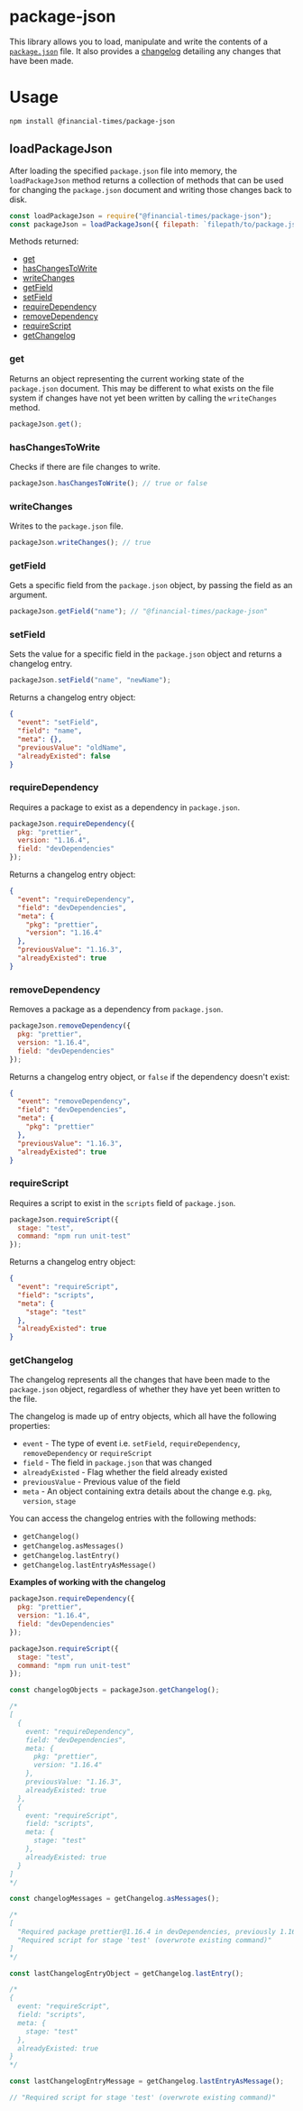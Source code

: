 # package-json

This library allows you to load, manipulate and write the contents of
a [`package.json`](https://docs.npmjs.com/files/package.json.html) file.
It also provides a [changelog](#getChangelog) detailing any changes
that have been made.

# Usage

```
npm install @financial-times/package-json
```

## loadPackageJson

After loading the specified `package.json` file into memory, the `loadPackageJson` method returns a collection of methods that can be used for changing the `package.json` document and writing those changes back to disk.

```javascript
const loadPackageJson = require("@financial-times/package-json");
const packageJson = loadPackageJson({ filepath: `filepath/to/package.json` });
```

Methods returned:

- [get](#get)
- [hasChangesToWrite](#hasChangesToWrite)
- [writeChanges](#writeChanges)
- [getField](#getField)
- [setField](#setField)
- [requireDependency](#requireDependency)
- [removeDependency](#removeDependency)
- [requireScript](#requireScript)
- [getChangelog](#getChangelog)

### get

Returns an object representing the current working state of the `package.json` document. This may be different to what exists on the file system if changes have not yet been written by calling the `writeChanges` method.

```javascript
packageJson.get();
```

### hasChangesToWrite

Checks if there are file changes to write.

```javascript
packageJson.hasChangesToWrite(); // true or false
```


### writeChanges

Writes to the `package.json` file.

```javascript
packageJson.writeChanges(); // true
```

### getField

Gets a specific field from the `package.json` object, by passing the field as an argument.

```javascript
packageJson.getField("name"); // "@financial-times/package-json"
```

### setField

Sets the value for a specific field in the `package.json` object and returns a changelog entry.

```javascript
packageJson.setField("name", "newName");
```

Returns a changelog entry object:

```json
{
  "event": "setField",
  "field": "name",
  "meta": {},
  "previousValue": "oldName",
  "alreadyExisted": false
}
```

### requireDependency

Requires a package to exist as a dependency in `package.json`.

```javascript
packageJson.requireDependency({
  pkg: "prettier",
  version: "1.16.4",
  field: "devDependencies"
});
```

Returns a changelog entry object:

```json
{
  "event": "requireDependency",
  "field": "devDependencies",
  "meta": {
    "pkg": "prettier",
    "version": "1.16.4"
  },
  "previousValue": "1.16.3",
  "alreadyExisted": true
}
```

### removeDependency

Removes a package as a dependency from `package.json`.

```javascript
packageJson.removeDependency({
  pkg: "prettier",
  version: "1.16.4",
  field: "devDependencies"
});
```

Returns a changelog entry object, or `false` if the dependency doesn't exist:

```json
{
  "event": "removeDependency",
  "field": "devDependencies",
  "meta": {
    "pkg": "prettier"
  },
  "previousValue": "1.16.3",
  "alreadyExisted": true
}
```

### requireScript

Requires a script to exist in the `scripts` field of `package.json`.

```javascript
packageJson.requireScript({
  stage: "test",
  command: "npm run unit-test"
});
```

Returns a changelog entry object:

```json
{
  "event": "requireScript",
  "field": "scripts",
  "meta": {
    "stage": "test"
  },
  "alreadyExisted": true
}
```

### getChangelog

The changelog represents all the changes that have been made to the `package.json`
object, regardless of whether they have yet been written to the file.

The changelog is made up of entry objects, which all have the following properties:

- `event` - The type of event i.e. `setField`, `requireDependency`, `removeDependency` or `requireScript`
- `field` - The field in `package.json` that was changed
- `alreadyExisted` - Flag whether the field already existed
- `previousValue` - Previous value of the field
- `meta` - An object containing extra details about the change e.g. `pkg`, `version`, `stage`

You can access the changelog entries with the following methods:

- `getChangelog()`
- `getChangelog.asMessages()`
- `getChangelog.lastEntry()`
- `getChangelog.lastEntryAsMessage()`

**Examples of working with the changelog**

```javascript
packageJson.requireDependency({
  pkg: "prettier",
  version: "1.16.4",
  field: "devDependencies"
});

packageJson.requireScript({
  stage: "test",
  command: "npm run unit-test"
});

const changelogObjects = packageJson.getChangelog();

/*
[
  {
    event: "requireDependency",
    field: "devDependencies",
    meta: {
      pkg: "prettier",
      version: "1.16.4"
    },
    previousValue: "1.16.3",
    alreadyExisted: true
  },
  {
    event: "requireScript",
    field: "scripts",
    meta: {
      stage: "test"
    },
    alreadyExisted: true
  }
]
*/

const changelogMessages = getChangelog.asMessages();

/*
[
  "Required package prettier@1.16.4 in devDependencies, previously 1.16.3",
  "Required script for stage 'test' (overwrote existing command)"
]
*/

const lastChangelogEntryObject = getChangelog.lastEntry();

/*
{
  event: "requireScript",
  field: "scripts",
  meta: {
    stage: "test"
  },
  alreadyExisted: true
}
*/

const lastChangelogEntryMessage = getChangelog.lastEntryAsMessage();

// "Required script for stage 'test' (overwrote existing command)"
```
